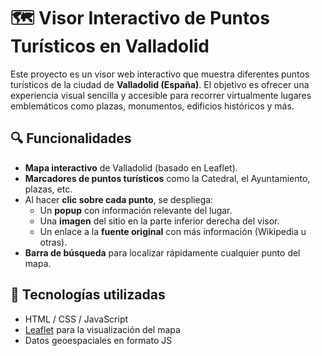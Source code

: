 # 🗺️ Visor Interactivo de Puntos Turísticos en Valladolid

Este proyecto es un visor web interactivo que muestra diferentes puntos turísticos de la ciudad de **Valladolid (España)**. El objetivo es ofrecer una experiencia visual sencilla y accesible para recorrer virtualmente lugares emblemáticos como plazas, monumentos, edificios históricos y más.

## 🔍 Funcionalidades

- **Mapa interactivo** de Valladolid (basado en Leaflet).
- **Marcadores de puntos turísticos** como la Catedral, el Ayuntamiento, plazas, etc.
- Al hacer **clic sobre cada punto**, se despliega:
  - Un **popup** con información relevante del lugar.
  - Una **imagen** del sitio en la parte inferior derecha del visor.
  - Un enlace a la **fuente original** con más información (Wikipedia u otras).
- **Barra de búsqueda** para localizar rápidamente cualquier punto del mapa.

## 🧱 Tecnologías utilizadas

- HTML / CSS / JavaScript
- [Leaflet](https://leafletjs.com/) para la visualización del mapa
- Datos geoespaciales en formato JS

